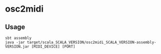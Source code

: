 # osc2midi

## Usage
    sbt assembly
    java -jar target/scala_SCALA_VERSION/osc2midi_SCALA_VERSION-assembly-VERSION.jar [MIDI_DEVICE] [PORT]
    